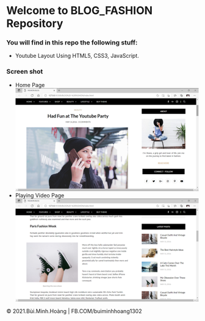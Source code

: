 # Welcome to BLOG_FASHION Repository

### You will find in this repo the following stuff:
* Youtube Layout Using HTML5, CSS3, JavaScript.

### Screen shot
* Home Page
![Home Page](https://github.com/BuiMinhHoang5011/BLOG---FASHION/blob/main/hoangbtm.image/Screenshot%20(50).png)
* Playing Video Page
![Page Content](https://github.com/BuiMinhHoang5011/BLOG---FASHION/blob/main/hoangbtm.image/Screenshot%20(51).png)

© 2021.Bùi.Minh.Hoàng | FB.COM/buiminhhoang1302